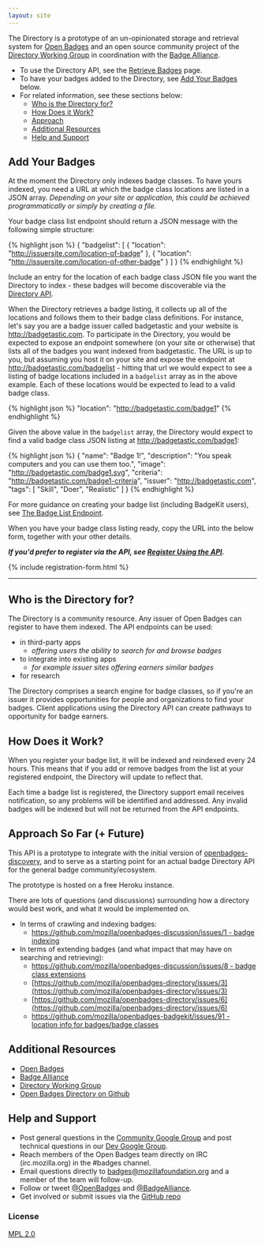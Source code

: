 ```yaml
---
layout: site
---
```


The Directory is a prototype of an un-opinionated storage and retrieval system for <a href="http://openbadges.org" target="_blank">Open Badges</a> and an open source community project of the <a href="http://wiki.badgealliance.org/index.php/Directory_Working_Group" target="_blank">Directory Working Group</a> in coordination with the <a href="http://badgealliance.org/" target="_blank">Badge Alliance</a>. 

* To use the Directory API, see the [Retrieve Badges](directory-api) page.
* To have your badges added to the Directory, see [Add Your Badges](#addbadges) below.
* For related information, see these sections below:
    * [Who is the Directory for?](#who-is-the-directory-for)
    * [How Does it Work?](#how-does-it-work)
    * [Approach](#approach)
    * [Additional Resources](#resources)
    * [Help and Support](#help)

<a name="addbadges" /></a>
## Add Your Badges

At the moment the Directory only indexes badge classes. To have yours indexed, you need a URL at which the badge class locations are listed in a JSON array. _Depending on your site or application, this could be achieved programmatically or simply by creating a file._ 

Your badge class list endpoint should return a JSON message with the following simple structure:

{% highlight json %}
{
    "badgelist": [
    {
        "location": "http://issuersite.com/location-of-badge"
    }, {
        "location": "http://issuersite.com/location-of-other-badge"
    }
    ]
}
{% endhighlight %}

Include an entry for the location of each badge class JSON file you want the Directory to index - these badges will become discoverable via the [Directory API](directory-api).

When the Directory retrieves a badge listing, it collects up all of the locations and follows them to their badge class definitions. For instance, let's say you are a badge issuer called badgetastic and your website is http://badgetastic.com. To participate in the Directory, you would be expected to expose an endpoint somewhere (on your site or otherwise) that lists all of the badges you want indexed from badgetastic. The URL is up to you, but assuming you host it on your site and expose the endpoint at http://badgetastic.com/badgelist - hitting that url we would expect to see a listing of badge locations included in a `badgelist` array as in the above example. Each of these locations would be expected to lead to a valid badge class.

{% highlight json %}
"location": "http://badgetastic.com/badge1"
{% endhighlight %}
 
Given the above value in the `badgelist` array, the Directory would expect to find a valid badge class JSON listing at http://badgetastic.com/badge1:

{% highlight json %}
{
    "name": "Badge 1!",
    "description": "You speak computers and you can use them too.",
    "image": "http://badgetastic.com/badge1.svg",
    "criteria": "http://badgetastic.com/badge1-criteria",
    "issuer": "http://badgetastic.com",
    "tags": [
        "Skill",
        "Doer",
        "Realistic"
        ]
}
{% endhighlight %}

For more guidance on creating your badge list (including BadgeKit users), see [The Badge List Endpoint](badgelist-endpoint).

When you have your badge class listing ready, copy the URL into the below form, together with your other details.

___If you'd prefer to register via the API, see [Register Using the API](register-via-api).___

{% include registration-form.html %}

---------------------------------------

<a name="who-is-the-directory-for" /></a>
## Who is the Directory for?

The Directory is a community resource. Any issuer of Open Badges can register to have them indexed. The API endpoints can be used:

* in third-party apps
    * _offering users the ability to search for and browse badges_
* to integrate into existing apps
    * _for example issuer sites offering earners similar badges_
* for research

The Directory comprises a search engine for badge classes, so if you're an issuer it provides opportunities for people and organizations to find your badges. Client applications using the Directory API can create pathways to opportunity for badge earners.

<a name="how-does-it-work" /></a>
## How Does it Work?

When you register your badge list, it will be indexed and reindexed every 24 hours. This means that if you add or remove badges from the list at your registered endpoint, the Directory will update to reflect that.

Each time a badge list is registered, the Directory support email receives notification, so any problems will be identified and addressed. Any invalid badges will be indexed but will not be returned from the API endpoints.

<a name="approach" /></a>
## Approach So Far (+ Future)

This API is a prototype to integrate with the initial version of [openbadges-discovery](https://github.com/mozilla/openbadges-discovery),
and to serve as a starting point for an actual badge Directory API for the general badge community/ecosystem.

The prototype is hosted on a free Heroku instance.

There are lots of questions (and discussions) surrounding how a directory would best work, and what it would be implemented on.

* In terms of crawling and indexing badges:
    * [https://github.com/mozilla/openbadges-discussion/issues/1 - badge indexing](https://github.com/mozilla/openbadges-discussion/issues/1)
* In terms of extending badges (and what impact that may have on searching and retrieving):
    * [https://github.com/mozilla/openbadges-discussion/issues/8 - badge class extensions](https://github.com/mozilla/openbadges-discussion/issues/8 )
    * [https://github.com/mozilla/openbadges-directory/issues/3](https://github.com/mozilla/openbadges-directory/issues/3)
    * [https://github.com/mozilla/openbadges-directory/issues/6](https://github.com/mozilla/openbadges-directory/issues/6)
    * [https://github.com/mozilla/openbadges-badgekit/issues/91  - location info for badges/badge classes](https://github.com/mozilla/openbadges-badgekit/issues/91)


<a name="resources" /></a>
## Additional Resources

* [Open Badges](http://openbadges.org)
* [Badge Alliance](http://badgealliance.org/)
* [Directory Working Group](http://wiki.badgealliance.org/index.php/Directory_Working_Group)
* [Open Badges Directory on Github](https://github.com/mozilla/openbadges-directory)

<a name="help"></a>
## Help and Support

* Post general questions in the [Community Google Group](http://bit.ly/OBIGeneral) and post technical questions in our [Dev Google Group](http://bit.ly/OBIDev). 
* Reach members of the Open Badges team directly on IRC (irc.mozilla.org) in the #badges channel. 
* Email questions directly to <badges@mozillafoundation.org> and a member of the team will follow-up.
* Follow or tweet [@OpenBadges](https://twitter.com/OpenBadges) and [@BadgeAlliance](https://twitter.com/badgealliance).
* Get involved or submit issues via the [GitHub repo](https://github.com/mozilla/openbadges-directory)

### License

[MPL 2.0](http://www.mozilla.org/MPL/2.0/)

